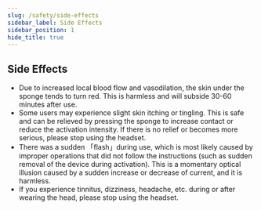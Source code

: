 ```yaml
---
slug: /safety/side-effects
sidebar_label: Side Effects
sidebar_position: 1
hide_title: true
---
```


## Side Effects
- Due to increased local blood flow and vasodilation, the skin under the sponge tends to turn red. This is harmless and will subside 30-60 minutes after use.
- Some users may experience slight skin itching or tingling. This is safe and can be relieved by pressing the sponge to increase contact or reduce the activation intensity. If there is no relief or becomes more serious, please stop using the headset.
- There was a sudden 「flash」during use, which is most likely caused by improper operations that did not follow the instructions (such as sudden removal of the device during activation). This is a momentary optical illusion caused by a sudden increase or decrease of current, and it is harmless.
- If you experience tinnitus, dizziness, headache, etc. during or after wearing the head, please stop using the headset.